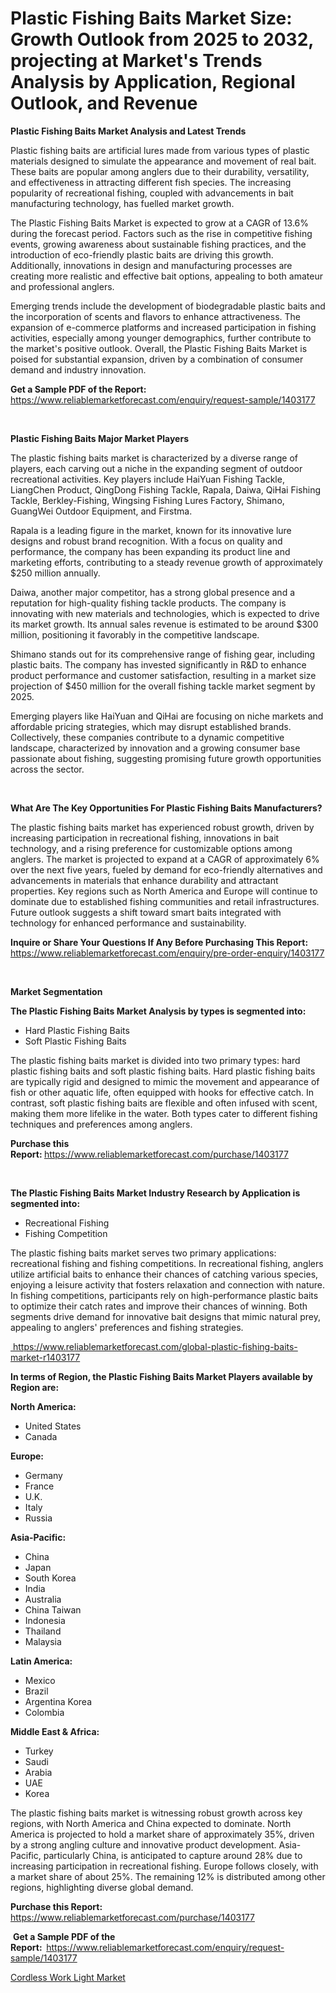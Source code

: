 <p><h1>Plastic Fishing Baits Market Size: Growth Outlook from 2025 to 2032, projecting at Market's Trends Analysis by Application, Regional Outlook, and Revenue</h1></p><p><strong>Plastic Fishing Baits Market Analysis and Latest Trends</strong></p>
<p><p>Plastic fishing baits are artificial lures made from various types of plastic materials designed to simulate the appearance and movement of real bait. These baits are popular among anglers due to their durability, versatility, and effectiveness in attracting different fish species. The increasing popularity of recreational fishing, coupled with advancements in bait manufacturing technology, has fuelled market growth.</p><p>The Plastic Fishing Baits Market is expected to grow at a CAGR of 13.6% during the forecast period. Factors such as the rise in competitive fishing events, growing awareness about sustainable fishing practices, and the introduction of eco-friendly plastic baits are driving this growth. Additionally, innovations in design and manufacturing processes are creating more realistic and effective bait options, appealing to both amateur and professional anglers.</p><p>Emerging trends include the development of biodegradable plastic baits and the incorporation of scents and flavors to enhance attractiveness. The expansion of e-commerce platforms and increased participation in fishing activities, especially among younger demographics, further contribute to the market's positive outlook. Overall, the Plastic Fishing Baits Market is poised for substantial expansion, driven by a combination of consumer demand and industry innovation.</p></p>
<p><strong>Get a Sample PDF of the Report:&nbsp;</strong> <a href="https://www.reliablemarketforecast.com/enquiry/request-sample/1403177?utm_campaign=3182&utm_medium=2&utm_source=Github&utm_content=ia&utm_term=28032025&utm_id=plastic-fishing-baits">https://www.reliablemarketforecast.com/enquiry/request-sample/1403177</a></p>
<p>&nbsp;</p>
<p><strong>Plastic Fishing Baits Major Market Players</strong></p>
<p><p>The plastic fishing baits market is characterized by a diverse range of players, each carving out a niche in the expanding segment of outdoor recreational activities. Key players include HaiYuan Fishing Tackle, LiangChen Product, QingDong Fishing Tackle, Rapala, Daiwa, QiHai Fishing Tackle, Berkley-Fishing, Wingsing Fishing Lures Factory, Shimano, GuangWei Outdoor Equipment, and Firstma.</p><p>Rapala is a leading figure in the market, known for its innovative lure designs and robust brand recognition. With a focus on quality and performance, the company has been expanding its product line and marketing efforts, contributing to a steady revenue growth of approximately $250 million annually.</p><p>Daiwa, another major competitor, has a strong global presence and a reputation for high-quality fishing tackle products. The company is innovating with new materials and technologies, which is expected to drive its market growth. Its annual sales revenue is estimated to be around $300 million, positioning it favorably in the competitive landscape.</p><p>Shimano stands out for its comprehensive range of fishing gear, including plastic baits. The company has invested significantly in R&D to enhance product performance and customer satisfaction, resulting in a market size projection of $450 million for the overall fishing tackle market segment by 2025.</p><p>Emerging players like HaiYuan and QiHai are focusing on niche markets and affordable pricing strategies, which may disrupt established brands. Collectively, these companies contribute to a dynamic competitive landscape, characterized by innovation and a growing consumer base passionate about fishing, suggesting promising future growth opportunities across the sector.</p></p>
<p>&nbsp;</p>
<p><strong>What Are The Key Opportunities For Plastic Fishing Baits Manufacturers?</strong></p>
<p><p>The plastic fishing baits market has experienced robust growth, driven by increasing participation in recreational fishing, innovations in bait technology, and a rising preference for customizable options among anglers. The market is projected to expand at a CAGR of approximately 6% over the next five years, fueled by demand for eco-friendly alternatives and advancements in materials that enhance durability and attractant properties. Key regions such as North America and Europe will continue to dominate due to established fishing communities and retail infrastructures. Future outlook suggests a shift toward smart baits integrated with technology for enhanced performance and sustainability.</p></p>
<p><strong>Inquire or Share Your Questions If Any Before Purchasing This Report:</strong> <a href="https://www.reliablemarketforecast.com/enquiry/pre-order-enquiry/1403177?utm_campaign=3182&utm_medium=2&utm_source=Github&utm_content=ia&utm_term=28032025&utm_id=plastic-fishing-baits">https://www.reliablemarketforecast.com/enquiry/pre-order-enquiry/1403177</a></p>
<p>&nbsp;</p>
<p><strong>Market Segmentation</strong></p>
<p><strong>The Plastic Fishing Baits Market Analysis by types is segmented into:</strong></p>
<p><ul><li>Hard Plastic Fishing Baits</li><li>Soft Plastic Fishing Baits</li></ul></p>
<p><p>The plastic fishing baits market is divided into two primary types: hard plastic fishing baits and soft plastic fishing baits. Hard plastic fishing baits are typically rigid and designed to mimic the movement and appearance of fish or other aquatic life, often equipped with hooks for effective catch. In contrast, soft plastic fishing baits are flexible and often infused with scent, making them more lifelike in the water. Both types cater to different fishing techniques and preferences among anglers.</p></p>
<p><strong>Purchase this Report:&nbsp;</strong><a href="https://www.reliablemarketforecast.com/purchase/1403177?utm_campaign=3182&utm_medium=2&utm_source=Github&utm_content=ia&utm_term=28032025&utm_id=plastic-fishing-baits">https://www.reliablemarketforecast.com/purchase/1403177</a></p>
<p>&nbsp;</p>
<p><strong>The Plastic Fishing Baits Market Industry Research by Application is segmented into:</strong></p>
<p><ul><li>Recreational Fishing</li><li>Fishing Competition</li></ul></p>
<p><p>The plastic fishing baits market serves two primary applications: recreational fishing and fishing competitions. In recreational fishing, anglers utilize artificial baits to enhance their chances of catching various species, enjoying a leisure activity that fosters relaxation and connection with nature. In fishing competitions, participants rely on high-performance plastic baits to optimize their catch rates and improve their chances of winning. Both segments drive demand for innovative bait designs that mimic natural prey, appealing to anglers' preferences and fishing strategies.</p></p>
<p><a href="https://www.reliablemarketforecast.com/global-plastic-fishing-baits-market-r1403177?utm_campaign=3182&utm_medium=2&utm_source=Github&utm_content=ia&utm_term=28032025&utm_id=plastic-fishing-baits">&nbsp;https://www.reliablemarketforecast.com/global-plastic-fishing-baits-market-r1403177</a></p>
<p><strong>In terms of Region, the Plastic Fishing Baits Market Players available by Region are:</strong></p>
<p>
    <p> <strong> North America: </strong>
        <ul>
            <li>United States</li>
            <li>Canada</li>
        </ul>
        </p> 
    <p> <strong> Europe: </strong>
        <ul>
            <li>Germany</li>
            <li>France</li>
            <li>U.K.</li>
            <li>Italy</li>
            <li>Russia</li>
        </ul>
        </p> 
    <p> <strong> Asia-Pacific: </strong>
        <ul>
            <li>China</li>
            <li>Japan</li>
            <li>South Korea</li>
            <li>India</li>
            <li>Australia</li>
            <li>China Taiwan</li>
            <li>Indonesia</li>
            <li>Thailand</li>
            <li>Malaysia</li>
        </ul>
        </p> 
    <p> <strong> Latin America: </strong>
        <ul>
            <li>Mexico</li>
            <li>Brazil</li>
            <li>Argentina Korea</li>
            <li>Colombia</li>
        </ul>
        </p> 
    <p> <strong> Middle East & Africa: </strong>
        <ul>
            <li>Turkey</li>
            <li>Saudi</li>
            <li>Arabia</li>
            <li>UAE</li>
            <li>Korea</li>
        </ul>
    </p>
    </p>
<p><p>The plastic fishing baits market is witnessing robust growth across key regions, with North America and China expected to dominate. North America is projected to hold a market share of approximately 35%, driven by a strong angling culture and innovative product development. Asia-Pacific, particularly China, is anticipated to capture around 28% due to increasing participation in recreational fishing. Europe follows closely, with a market share of about 25%. The remaining 12% is distributed among other regions, highlighting diverse global demand.</p></p>
<p><strong>Purchase this Report: </strong><a href="https://www.reliablemarketforecast.com/purchase/1403177?utm_campaign=3182&utm_medium=2&utm_source=Github&utm_content=ia&utm_term=28032025&utm_id=plastic-fishing-baits">https://www.reliablemarketforecast.com/purchase/1403177</a></p>
<p>&nbsp;<strong>Get a Sample PDF of the Report:&nbsp;&nbsp;</strong><a href="https://www.reliablemarketforecast.com/enquiry/request-sample/1403177?utm_campaign=3182&utm_medium=2&utm_source=Github&utm_content=ia&utm_term=28032025&utm_id=plastic-fishing-baits">https://www.reliablemarketforecast.com/enquiry/request-sample/1403177</a></p>
<p><strong></strong></p>
<p><p><a href="https://github.com/donkalucine10/Market-Research-Report-List-1/blob/main/cordless-work-light-market.md?utm_campaign=3182&utm_medium=2&utm_source=Github&utm_content=ia&utm_term=28032025&utm_id=plastic-fishing-baits">Cordless Work Light Market</a></p></p>